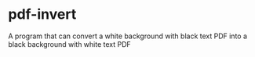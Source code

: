 # pdf-invert
A program that can convert a white background with black text PDF into a black background with white text PDF
